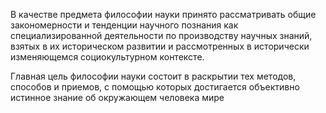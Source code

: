 В качестве предмета философии науки принято рассматривать общие закономерности и тенденции научного познания как специализированной деятельности по производству научных знаний, взятых в их историческом развитии и рассмотренных в исторически изменяющемся социокультурном контексте.

Главная цель философии науки состоит в раскрытии тех методов, способов и приемов, с помощью которых достигается объективно истинное знание об окружающем человека мире